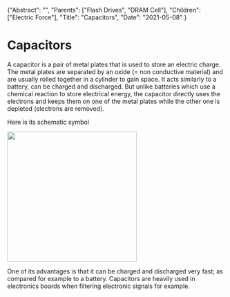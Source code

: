 {"Abstract": "", "Parents": ["Flash Drives", "DRAM Cell"], "Children": ["Electric Force"], "Title": "Capacitors", "Date": "2021-05-08"
}

# Capacitors

A capacitor is a pair of metal plates that is used to store an electric charge. The metal plates are separated by an oxide (= non conductive material) and are usually rolled together in a cylinder to gain space. It acts similarly to a battery, can be charged and discharged. But unlike batteries which use a chemical reaction to store electrical energy, the capacitor directly uses the electrons and keeps them on one of the metal plates while the other one is depleted (electrons are removed).

Here is its schematic symbol

<img src="images/articles/Capacitor.png" class="w3-center" width="300px" />

One of its advantages is that it can be charged and discharged very fast; as compared for example to a battery. Capacitors are heavily used in electronics boards when filtering electronic signals for example. 